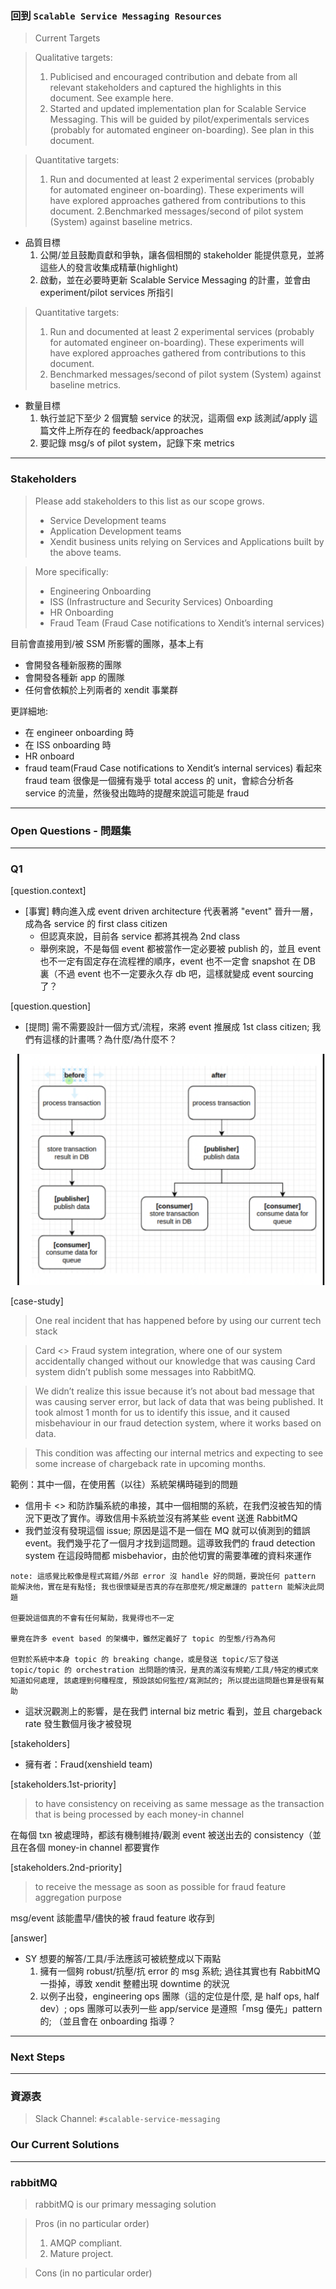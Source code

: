 
### 回到 `Scalable Service Messaging Resources`

> Current Targets

> Qualitative targets:
> 1. Publicised and encouraged contribution and debate from all relevant stakeholders and captured the highlights in this document. See example here.
> 2. Started and updated implementation plan for Scalable Service Messaging. This will be guided by pilot/experimentals services (probably for automated engineer on-boarding). See plan in this document.

> Quantitative targets:
> 1. Run and documented at least 2 experimental services (probably for automated engineer on-boarding). These experiments will have explored approaches gathered from contributions to this document.
> 2.Benchmarked messages/second of pilot system (System) against baseline metrics.

- 品質目標
  1. 公開/並且鼓勵貢獻和爭執，讓各個相關的 stakeholder 能提供意見，並將這些人的發言收集成精華(highlight)
  2. 啟動，並在必要時更新 Scalable Service Messaging 的計畫，並會由 experiment/pilot services 所指引

> Quantitative targets:
> 1. Run and documented at least 2 experimental services (probably for automated engineer on-boarding). These experiments will have explored approaches gathered from contributions to this document.
> 2. Benchmarked messages/second of pilot system (System) against baseline metrics.

- 數量目標
  1. 執行並記下至少 2 個實驗 service 的狀況，這兩個 exp 該測試/apply 這篇文件上所存在的 feedback/approaches
  2. 要記錄 msg/s of pilot system，記錄下來 metrics

---

### Stakeholders

> Please add stakeholders to this list as our scope grows.
> - Service Development teams
> - Application Development teams
> - Xendit business units relying on Services and Applications built by the above teams.

> More specifically:
> - Engineering Onboarding
> - ISS (Infrastructure and Security Services) Onboarding
> - HR Onboarding
> - Fraud Team (Fraud Case notifications to Xendit’s internal services)

目前會直接用到/被 SSM 所影響的團隊，基本上有

- 會開發各種新服務的團隊
- 會開發各種新 app 的團隊
- 任何會依賴於上列兩者的 xendit 事業群

更詳細地:

- 在 engineer onboarding 時
- 在 ISS onboarding 時
- HR onboard
- fraud team(Fraud Case notifications to Xendit’s internal services) 看起來 fraud team 很像是一個擁有幾乎 total access 的 unit，會綜合分析各 service 的流量，然後發出臨時的提醒來說這可能是 fraud

---

### Open Questions - 問題集

---

### Q1

[question.context]
- [事實] 轉向進入成 event driven architecture 代表著將 "event" 晉升一層，成為各 service 的 first class citizen
  - 但認真來說，目前各 service 都將其視為 2nd class
  - 舉例來說，不是每個 event 都被當作一定必要被 publish 的，並且 event 也不一定有固定存在流程裡的順序，event 也不一定會 snapshot 在 DB 裏（不過 event 也不一定要永久存 db 吧，這樣就變成 event sourcing 了？

[question.question]
- [提問] 需不需要設計一個方式/流程，來將 event 推展成 1st class citizen; 我們有這樣的計畫嗎？為什麼/為什麼不？

![](q-kafka-learnings/gdoc-s-s-m/imgs/index-0822050752.png)

[case-study]
> One real incident that has happened before by using our current tech stack

> Card <> Fraud system integration, where one of our system accidentally changed without our knowledge that was causing Card system didn’t publish some messages into RabbitMQ. 

> We didn’t realize this issue because it’s not about bad message that was causing server error, but lack of data that was being published. It took almost 1 month for us to identify this issue, and it caused misbehaviour in our fraud detection system, where it works based on data. 

> This condition was affecting our internal metrics and expecting to see some increase of chargeback rate in upcoming months.

範例：其中一個，在使用舊（以往）系統架構時碰到的問題

- 信用卡 <> 和防詐騙系統的串接，其中一個相關的系統，在我們沒被告知的情況下更改了實作。導致信用卡系統並沒有將某些 event 送進 RabbitMQ
- 我們並沒有發現這個 issue; 原因是這不是一個在 MQ 就可以偵測到的錯誤 event。我們幾乎花了一個月才找到這問題。這導致我們的 fraud detection system 在這段時間都 misbehavior，由於他切實的需要準確的資料來運作

```
note: 這感覺比較像是程式寫錯/外部 error 沒 handle 好的問題，要說任何 pattern 能解決他，實在是有點怪; 我也很懷疑是否真的存在那麼死/規定嚴謹的 pattern 能解決此問題

但要說這個真的不會有任何幫助，我覺得也不一定

畢竟在許多 event based 的架構中，雖然定義好了 topic 的型態/行為為何

但對於系統中本身 topic 的 breaking change，或是發送 topic/忘了發送 topic/topic 的 orchestration 出問題的情況，是真的滿沒有規範/工具/特定的模式來知道如何處理, 該處理到何種程度, 預設該如何監控/寫測試的; 所以提出這問題也算是很有幫助
```

- 這狀況觀測上的影響，是在我們 internal biz metric 看到，並且 chargeback rate 發生數個月後才被發現

[stakeholders]
- 擁有者：Fraud(xenshield team)

[stakeholders.1st-priority]
> to have consistency on receiving as same message as the transaction that is being processed by each money-in channel

在每個 txn 被處理時，都該有機制維持/觀測 event 被送出去的 consistency（並且在各個 money-in channel 都要實作

[stakeholders.2nd-priority]
> to receive the message as soon as possible for fraud feature aggregation purpose

msg/event 該能盡早/儘快的被 fraud feature 收存到

[answer]
- SY 想要的解答/工具/手法應該可被統整成以下兩點
   1. 擁有一個夠 robust/抗壓/抗 error 的 msg 系統; 過往其實也有 RabbitMQ 一掛掉，導致 xendit 整體出現 downtime 的狀況
   2. 以例子出發，engineering ops 團隊（這的定位是什麼, 是 half ops, half dev）; ops 團隊可以表列一些 app/service 是遵照「msg 優先」pattern 的; （並且會在 onboarding 指導？ 

---

### Next Steps

---

### 資源表

> Slack Channel: `#scalable-service-messaging`

### Our Current Solutions

---

### rabbitMQ

> rabbitMQ is our primary messaging solution

> Pros (in no particular order)
> 1. AMQP compliant.
> 2. Mature project.

> Cons (in no particular order)
